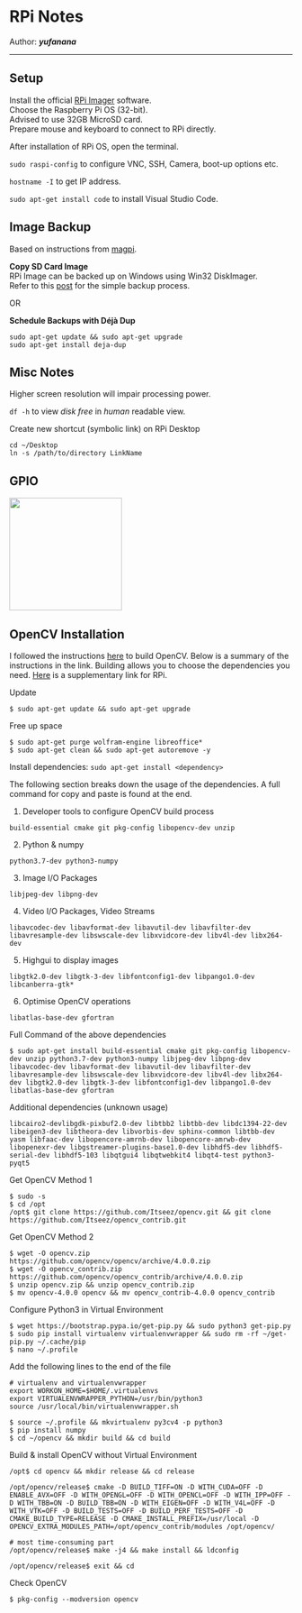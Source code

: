 # RPi Notes

Author: __*yufanana*__
</br>
____

## Setup

Install the official [RPi Imager](https://www.raspberrypi.org/software/) software. <br>
Choose the Raspberry Pi OS (32-bit). <br>
Advised to use 32GB MicroSD card. <br>
Prepare mouse and keyboard to connect to RPi directly.

After installation of RPi OS, open the terminal.

`sudo raspi-config` to configure VNC, SSH, Camera, boot-up options etc.

`hostname -I` to get IP address.

`sudo apt-get install code` to install Visual Studio Code.

## Image Backup
Based on instructions from [magpi](https://magpi.raspberrypi.org/articles/back-up-raspberry-pi).

__Copy SD Card Image__ <br>
RPi Image can be backed up on Windows using Win32 DiskImager. <br>
Refer to this [post](https://www.raspberrypi.org/forums/viewtopic.php?t=26463) for the simple backup process.

OR

__Schedule Backups with Déjà Dup__ <br>
```
sudo apt-get update && sudo apt-get upgrade
sudo apt-get install deja-dup
```

## Misc Notes

Higher screen resolution will impair processing power.

`df -h` to view *disk free* in *human* readable view.

Create new shortcut (symbolic link) on RPi Desktop
```
cd ~/Desktop
ln -s /path/to/directory LinkName
```

## GPIO
<img src="./notes_images/rpi_gpio_pinout.jpg" height=200>

## OpenCV Installation

I followed the instructions [here](http://www.codebind.com/cpp-tutorial/install-opencv-ubuntu-cpp/) to build OpenCV. Below is a summary of the instructions in the link. Building allows you to choose the dependencies you need. [Here](https://www.pyimagesearch.com/2019/09/16/install-opencv-4-on-raspberry-pi-4-and-raspbian-buster/) is a supplementary link for RPi. <br>

Update
```
$ sudo apt-get update && sudo apt-get upgrade
```

Free up space
```
$ sudo apt-get purge wolfram-engine libreoffice*
$ sudo apt-get clean && sudo apt-get autoremove -y
```

Install dependencies: `sudo apt-get install <dependency>`

The following section breaks down the usage of the dependencies. A full command for copy and paste is found at the end.

1. Developer tools to configure OpenCV build process
```
build-essential cmake git pkg-config libopencv-dev unzip
```

2. Python & numpy
```
python3.7-dev python3-numpy 
```

3. Image I/O Packages
```
libjpeg-dev libpng-dev
```

4. Video I/O Packages, Video Streams
```
libavcodec-dev libavformat-dev libavutil-dev libavfilter-dev libavresample-dev libswscale-dev libxvidcore-dev libv4l-dev libx264-dev
``` 

5. Highgui to display images
```
libgtk2.0-dev libgtk-3-dev libfontconfig1-dev libpango1.0-dev libcanberra-gtk*
```

6. Optimise OpenCV operations
```
libatlas-base-dev gfortran
```

Full Command of the above dependencies
```
$ sudo apt-get install build-essential cmake git pkg-config libopencv-dev unzip python3.7-dev python3-numpy libjpeg-dev libpng-dev libavcodec-dev libavformat-dev libavutil-dev libavfilter-dev libavresample-dev libswscale-dev libxvidcore-dev libv4l-dev libx264-dev libgtk2.0-dev libgtk-3-dev libfontconfig1-dev libpango1.0-dev libatlas-base-dev gfortran
```

Additional dependencies (unknown usage)
```
libcairo2-devlibgdk-pixbuf2.0-dev libtbb2 libtbb-dev libdc1394-22-dev libeigen3-dev libtheora-dev libvorbis-dev sphinx-common libtbb-dev yasm libfaac-dev libopencore-amrnb-dev libopencore-amrwb-dev libopenexr-dev libgstreamer-plugins-base1.0-dev libhdf5-dev libhdf5-serial-dev libhdf5-103 libqtgui4 libqtwebkit4 libqt4-test python3-pyqt5 
```

Get OpenCV Method 1
```
$ sudo -s
$ cd /opt
/opt$ git clone https://github.com/Itseez/opencv.git && git clone https://github.com/Itseez/opencv_contrib.git
```

Get OpenCV Method 2
```
$ wget -O opencv.zip https://github.com/opencv/opencv/archive/4.0.0.zip
$ wget -O opencv_contrib.zip https://github.com/opencv/opencv_contrib/archive/4.0.0.zip
$ unzip opencv.zip && unzip opencv_contrib.zip
$ mv opencv-4.0.0 opencv && mv opencv_contrib-4.0.0 opencv_contrib
```

Configure Python3 in Virtual Environment
```
$ wget https://bootstrap.pypa.io/get-pip.py && sudo python3 get-pip.py
$ sudo pip install virtualenv virtualenvwrapper && sudo rm -rf ~/get-pip.py ~/.cache/pip
$ nano ~/.profile
```

Add the following lines to the end of the file
```
# virtualenv and virtualenvwrapper
export WORKON_HOME=$HOME/.virtualenvs
export VIRTUALENVWRAPPER_PYTHON=/usr/bin/python3
source /usr/local/bin/virtualenvwrapper.sh
```

```
$ source ~/.profile && mkvirtualenv py3cv4 -p python3
$ pip install numpy
$ cd ~/opencv && mkdir build && cd build
```

Build & install OpenCV without Virtual Environment
```
/opt$ cd opencv && mkdir release && cd release

/opt/opencv/release$ cmake -D BUILD_TIFF=ON -D WITH_CUDA=OFF -D ENABLE_AVX=OFF -D WITH_OPENGL=OFF -D WITH_OPENCL=OFF -D WITH_IPP=OFF -D WITH_TBB=ON -D BUILD_TBB=ON -D WITH_EIGEN=OFF -D WITH_V4L=OFF -D WITH_VTK=OFF -D BUILD_TESTS=OFF -D BUILD_PERF_TESTS=OFF -D CMAKE_BUILD_TYPE=RELEASE -D CMAKE_INSTALL_PREFIX=/usr/local -D OPENCV_EXTRA_MODULES_PATH=/opt/opencv_contrib/modules /opt/opencv/

# most time-consuming part
/opt/opencv/release$ make -j4 && make install && ldconfig

/opt/opencv/release$ exit && cd
```

Check OpenCV
```
$ pkg-config --modversion opencv
```


